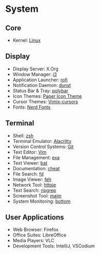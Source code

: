 # System

## Core
- Kernel: [Linux](https://github.com/torvalds/linux)

## Display
- Display Server: X.Org
- Window Manager: [i3](https://github.com/Airblader/i3) 
- Application Launcher: [rofi](https://github.com/DaveDavenport/rofi)
- Notification Daemon: [dunst](https://github.com/dunst-project/dunst)
- Status Bar & Tray: [polybar](https://github.com/polybar/polybar)
- Icon Themes: [Paper Icon Theme](https://github.com/snwh/paper-icon-theme)
- Cursor Themes: [Vimix-cursors](https://github.com/vinceliuice/Vimix-cursors)
- Fonts: [Nerd Fonts](https://github.com/ryanoasis/nerd-fonts)

## Terminal
- Shell: [zsh](https://github.com/zsh-users/zsh)
- Terminal Emulator: [Alacritty](https://github.com/alacritty/alacritty)
- Version Control Systems: [Git](https://github.com/git/git)
- Text Editor: [Vim](https://github.com/vim/vim)
- File Management: [exa](https://github.com/ogham/exa)
- Text Viewer: [bat](https://github.com/sharkdp/bat)
- Documentation: [cheat](https://github.com/cheat/cheat)
- File Search: [fd](https://github.com/sharkdp/fd)
- Image Viewer: [feh](https://github.com/derf/feh)
- Network Tool: [httpie](https://github.com/jakubroztocil/httpie)
- Text Search: [ripgrep](https://github.com/BurntSushi/ripgrep)
- Screenshot Tool: [maim](https://github.com/naelstrof/maim)
- System Monitoring: [bottom](https://github.com/ClementTsang/bottom)

## User Applications
- Web Browser: Firefox
- Office Suites: LibreOffice
- Media Players: VLC
- Development Tools: IntelliJ, VSCodium
